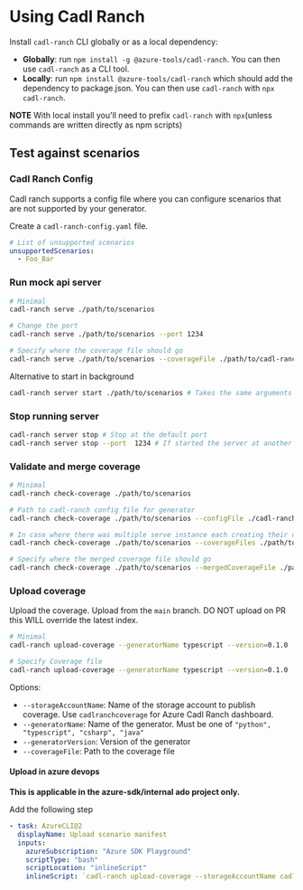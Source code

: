 # Using Cadl Ranch

Install `cadl-ranch` CLI globally or as a local dependency:

- **Globally**: run `npm install -g @azure-tools/cadl-ranch`. You can then use `cadl-ranch` as a CLI tool.
- **Locally**: run `npm install @azure-tools/cadl-ranch` which should add the dependency to package.json. You can then use `cadl-ranch` with `npx cadl-ranch`.

**NOTE** With local install you'll need to prefix `cadl-ranch` with `npx`(unless commands are written directly as npm scripts)

## Test against scenarios

### Cadl Ranch Config

Cadl ranch supports a config file where you can configure scenarios that are not supported by your generator.

Create a `cadl-ranch-config.yaml` file.

```yaml
# List of unsupported scenarios
unsupportedScenarios:
  - Foo_Bar
```

### Run mock api server

```bash
# Minimal
cadl-ranch serve ./path/to/scenarios

# Change the port
cadl-ranch serve ./path/to/scenarios --port 1234

# Specify where the coverage file should go
cadl-ranch serve ./path/to/scenarios --coverageFile ./path/to/cadl-ranch-coverage.json
```

Alternative to start in background

```bash
cadl-ranch server start ./path/to/scenarios # Takes the same arguments as serve
```

### Stop running server

```bash
cadl-ranch server stop # Stop at the default port
cadl-ranch server stop --port  1234 # If started the server at another port
```

### Validate and merge coverage

```bash
# Minimal
cadl-ranch check-coverage ./path/to/scenarios

# Path to cadl-ranch config file for generator
cadl-ranch check-coverage ./path/to/scenarios --configFile ./cadl-ranch-config.yaml

# In case where there was multiple serve instance each creating their own coverage file
cadl-ranch check-coverage ./path/to/scenarios --coverageFiles ./path/to/*-coverage.json --coverageFiles ./other/to/*-coverage.json

# Specify where the merged coverage file should go
cadl-ranch check-coverage ./path/to/scenarios --mergedCoverageFile ./path/to/cadl-ranch-final-coverage.json
```

### Upload coverage

Upload the coverage. Upload from the `main` branch. DO NOT upload on PR this WILL override the latest index.

```bash
# Minimal
cadl-ranch upload-coverage --generatorName typescript --version=0.1.0

# Specify Coverage file
cadl-ranch upload-coverage --generatorName typescript --version=0.1.0  --coverageFile ./path/to/cadl-ranch-final-coverage.json
```

Options:

- `--storageAccountName`: Name of the storage account to publish coverage. Use `cadlranchcoverage` for Azure Cadl Ranch dashboard.
- `--generatorName`: Name of the generator. Must be one of `"python", "typescript", "csharp", "java"`
- `--generatorVersion`: Version of the generator
- `--coverageFile`: Path to the coverage file

#### Upload in azure devops

**This is applicable in the azure-sdk/internal ado project only.**

Add the following step

```yaml
- task: AzureCLI@2
  displayName: Upload scenario manifest
  inputs:
    azureSubscription: "Azure SDK Playground"
    scriptType: "bash"
    scriptLocation: "inlineScript"
    inlineScript: `cadl-ranch upload-coverage --storageAccountName cadlranchcoverage ... FILL options fitting your generator here as described above...`
```
